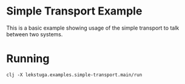 # Simple Transport Example

This is a basic example showing usage of the simple transport to talk between
two systems.

# Running

`clj -X lekstuga.examples.simple-transport.main/run`
